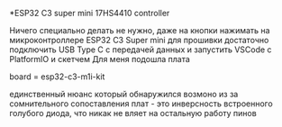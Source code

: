 *ESP32 C3 super mini 17HS4410 controller

Ничего специально делать не нужно, даже на кнопки нажимать на микроконтроллере ESP32 C3 Super mini для прошивки достаточно подключить USB Type C с передачей данных и запустить VSCode с PlatformIO и скетчем
Для меня подошла плата 

board = esp32-c3-m1i-kit

единственный нюанс который обнаружился возмоно из за сомнительного сопоставления плат - это инверсность встроенного голубого диода, что никак не вляет на остальную работу пинов 